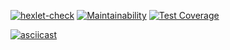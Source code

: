 [![hexlet-check](https://github.com/a-yanovskiy/python-project-lvl2/actions/workflows/hexlet-check.yml/badge.svg)](https://github.com/a-yanovskiy/python-project-lvl2/actions/workflows/hexlet-check.yml)
[![Maintainability](https://api.codeclimate.com/v1/badges/87e61e5ad46a30363ef3/maintainability)](https://codeclimate.com/github/a-yanovskiy/python-project-lvl2/maintainability)
[![Test Coverage](https://api.codeclimate.com/v1/badges/87e61e5ad46a30363ef3/test_coverage)](https://codeclimate.com/github/a-yanovskiy/python-project-lvl2/test_coverage)


[![asciicast](https://asciinema.org/a/y2GaybOqyoZ0BDTX7y50blroz.svg)](https://asciinema.org/a/y2GaybOqyoZ0BDTX7y50blroz)
